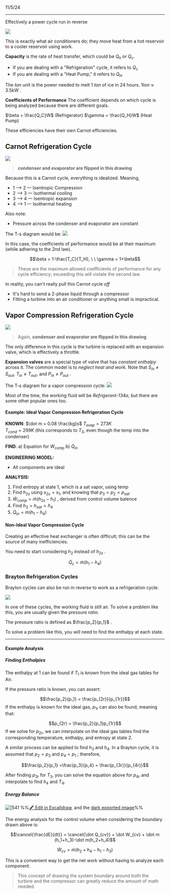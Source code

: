 11/5/24

---

Effectively a power cycle run in reverse

![](../../media/Pasted%20image%2020241105140408.png)

This is exactly what air conditioners do; they move heat from a hot reservoir to a cooler reservoir using work.

**Capacity** is the rate of heat transfer, which could be $Q_h$ or $Q_c$. 
- If you are dealing with a "Refrigeration" cycle, it refers to $Q_c$
- If you are dealing with a "Heat Pump," it refers to $Q_H$

The $ton$ unit is the power needed to melt $1\ ton$ of ice in 24 hours. $1 ton \approx 3.5kW$ .

**Coefficients of Performance**
The coefficient depends on which cycle is being analyzed because there are different goals.

$\beta = \frac{Q_C}W$ (Refrigerator)
$\gamma = \frac{Q_H}W$ (Heat Pump)

These efficiencies have their own Carnot efficiencies.

## Carnot Refrigeration Cycle

![](../../media/Pasted%20image%2020241105141336.png)
> **condenser and evaporator are flipped in this drawing**

Because this is a Carnot cycle, everything is idealized. Meaning,
- 1 --> 2 — Isentropic Compression
- 2 --> 3 — Isothermal cooling
- 3 --> 4 — Isentropic expansion
- 4 --> 1 — Isothermal heating

Also note:
- Pressure across the condenser and evaporator are constant

The T-s diagram would be: 
![](../../media/Pasted%20image%2020241105141609.png)

In this case, the coefficients of performance would be at their maximum (while adhering to the 2nd law).

$$\beta = 1-\frac{T_C}{T_H}, \ \ \gamma = 1+\beta$$
> These are the maximum allowed coefficients of performance for any cycle efficiency; exceeding this will violate the second law.

In reality, you can't really pull this Carnot cycle *off* 
- It's hard to send a 2-phase liquid through a compressor
- Fitting a turbine into an air conditioner or anything small is impractical.

## Vapor Compression Refrigeration Cycle

![](../../media/Pasted%20image%2020241105142355.png)

> Again, **condenser and evaporator are flipped in this drawing**

The only difference in this cycle is the turbine is replaced with an expansion valve, which is effectively a throttle. 

**Expansion valves** are a special type of valve that has *constant enthalpy* across it. The common model is to *neglect heat and work.* Note that $S_{in} \ne S_{out}$, $T_{in} \ne T_{out}$, and $P_{in} \ne P_{out}$ . 

The T-s diagram for a vapor compression cycle:
![](../../media/Pasted%20image%2020241105142939.png)


Most of the time, the working fluid will be *Refrigerant-134a*, but there are some other popular ones too.

#### Example: Ideal Vapor Compression Refrigeration Cycle

**KNOWN**: 
$\dot m = 0.08 \frac{kg}s$ 
$T_{evap}=273K$  
$T_{cond}=299K$ (this corresponds to $T_3$, even though the temp into the condenser)

**FIND**: 
a) Equation for $\dot W_{comp}$
b) $\dot Q_{in}$

**ENGINEERING MODEL:**
- All components are ideal

**ANALYSIS:**

1) Find entropy at state 1, which is a sat vapor, using temp
2) Find $h_{2s}$ using $s_{2s}={s_1}$, and knowing that $p_3=p_2=p_{sat}$ 
3) $\dot W_{comp} = \dot m (h_{2s}-h_1)$ , derived from control volume balence
4) Find $h_3=h_{sat}=h_4$ 
5) $\dot Q_{in} = \dot m (h_1-h_4)$ 


#### Non-Ideal Vapor Compression Cycle

Creating an effective heat exchanger is often difficult; this can be the source of many inefficiencies. 

You need to start considering $h_2$ instead of $h_{2s}$ . 

$$\dot Q_c = \dot m (h_1-h_4)$$ 

### Brayton Refrigeration Cycles

Brayton cycles can also be run in reverse to work as a refrigeration cycle:

![](../../media/Pasted%20image%2020241107140939.png)

In one of these cycles, the working fluid is still air. To solve a problem like this, you are usually given the *pressure ratio.*

The pressure ratio is defined as $\frac{p_2}{p_1}$ .

To solve a problem like this, you will need to find the enthalpy at each state.

---
#### Example Analysis

##### Finding Enthalpies

The enthalpy at $1$ can be found if $T_1$ is known from the ideal gas tables for Air.

If the pressure ratio is known, you can assert:

$$\frac{p_2}{p_1} = \frac{p_{2r}}{p_{1r}}$$ 
If the enthalpy is known for the ideal gas, $p_{1r}$ can also be found, meaning that: 

$$p_{2r} = \frac{p_2}{p_1}p_{1r}$$
If we solve for $p_{2r}$, we can interpolate on the ideal gas tables find the corresponding temperature, enthalpy, and entropy at state $2$.

A similar process can be applied to find $h_3$ and $h_4$. In a Brayton cycle, it is assumed that $p_2 = p_3$ and $p_4 = p_1$ ; therefore, 

$$\frac{p_2}{p_1} =\frac{p_3}{p_4} = \frac{p_{3r}}{p_{4r}}$$

After finding $p_{3r}$ for $T_3$, you can solve the equation above for $p_{4r}$ and interpolate to find $h_4$ and $T_4$. 


##### Energy Balance


![|541](../../media/excalidraw/excalidraw-2024-11-07-14.18.21.excalidraw.light.png)
%%[🖋 Edit in Excalidraw](../../media/excalidraw/excalidraw-2024-11-07-14.18.21.excalidraw.md), and the [dark exported image](../../media/excalidraw/excalidraw-2024-11-07-14.18.21.excalidraw.dark.png)%%


The energy analysis for the control volume when considering the boundary drawn above is:

$$\cancel{\frac{dE}{dt}} = \cancel{\dot Q_{cv}} + \dot W_{cv} + \dot m (h_1+h_3)-\dot m(h_2+h_4)$$

$$\dot W_{cv} = \dot m (h_2+h_4-h_1-h_3)$$

This is a convenient way to get the net work without having to analyze each component.

> This concept of drawing the system boundary around both the turbine and the compressor can greatly reduce the amount of math needed.


